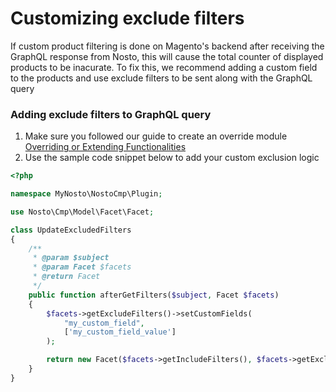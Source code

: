 # Customizing exclude filters

If custom product filtering is done on Magento's backend after receiving the GraphQL response from Nosto, this will cause the total counter of displayed products to be inacurate.
To fix this, we recommend adding a custom field to the products and use exclude filters to be sent along with the GraphQL query

### Adding exclude filters to GraphQL query

1. Make sure you followed our guide to create an override module [Overriding or Extending Functionalities](addons/cmp/guides/overriding-or-extending-functionalities/README.md)
2. Use the sample code snippet below to add your custom exclusion logic

```php
<?php

namespace MyNosto\NostoCmp\Plugin;

use Nosto\Cmp\Model\Facet\Facet;

class UpdateExcludedFilters
{
    /**
     * @param $subject
     * @param Facet $facets
     * @return Facet
     */
    public function afterGetFilters($subject, Facet $facets)
    {
        $facets->getExcludeFilters()->setCustomFields(
            "my_custom_field",
            ['my_custom_field_value']
        );

        return new Facet($facets->getIncludeFilters(), $facets->getExcludeFilters());
    }
}
```